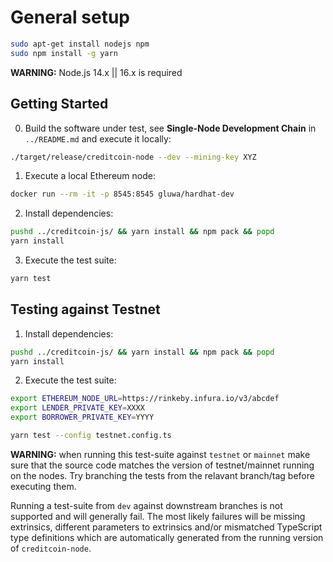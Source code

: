 # General setup

```bash
sudo apt-get install nodejs npm
sudo npm install -g yarn
```

**WARNING:** Node.js 14.x || 16.x is required

## Getting Started

0. Build the software under test, see **Single-Node Development Chain** in `../README.md`
   and execute it locally:

```bash
./target/release/creditcoin-node --dev --mining-key XYZ
```

1. Execute a local Ethereum node:

```bash
docker run --rm -it -p 8545:8545 gluwa/hardhat-dev
```

2. Install dependencies:

```bash
pushd ../creditcoin-js/ && yarn install && npm pack && popd
yarn install
```

3. Execute the test suite:

```bash
yarn test
```

## Testing against Testnet

1. Install dependencies:

```bash
pushd ../creditcoin-js/ && yarn install && npm pack && popd
yarn install
```

2. Execute the test suite:

```bash
export ETHEREUM_NODE_URL=https://rinkeby.infura.io/v3/abcdef
export LENDER_PRIVATE_KEY=XXXX
export BORROWER_PRIVATE_KEY=YYYY

yarn test --config testnet.config.ts
```

**WARNING:**
when running this test-suite against `testnet` or `mainnet` make sure that the
source code matches the version of testnet/mainnet running on the nodes. Try
branching the tests from the relavant branch/tag before executing them.

Running a test-suite from `dev` against downstream branches is not supported and
will generally fail. The most likely failures will be missing extrinsics, different
parameters to extrinsics and/or mismatched TypeScript type definitions which are
automatically generated from the running version of `creditcoin-node`.

